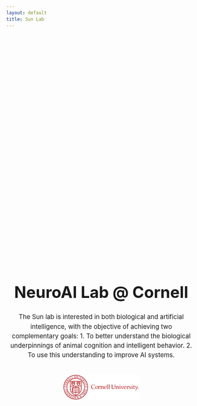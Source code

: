```yaml
---
layout: default
title: Sun Lab
---
```


<div style="text-align: center; padding-top: 15vh;">
    <h1 style="font-size: 3em; font-weight: bold;">NeuroAI Lab @ Cornell</h1>
    <p style="font-size: 1.2em; line-height: 1.5em; max-width: 800px; margin: 0 auto;">
        The Sun lab is interested in both biological and artificial intelligence, with the objective of achieving two complementary goals:
        1. To better understand the biological underpinnings of animal cognition and intelligent behavior.
        2. To use this understanding to improve AI systems.
    </p>
    <img src="cornell_logo.svg" alt="Cornell University Logo" class="cornell-logo" style="margin-top: 40px; width: 200px; height: auto;">
</div>
